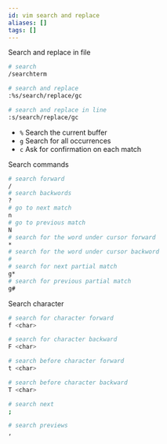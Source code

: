 ```yaml
---
id: vim search and replace
aliases: []
tags: []
---
```


Search and replace in file

```bash
# search
/searchterm

# search and replace
:%s/search/replace/gc

# search and replace in line
:s/search/replace/gc
```

- `%` Search the current buffer
- `g` Search for all occurrences
- `c` Ask for confirmation on each match

Search commands

```bash
# search forward
/
# search backwords
?
# go to next match
n
# go to previous match
N
# search for the word under cursor forward
*
# search for the word under cursor backword
#
# search for next partial match
g*
# search for previous partial match
g#
```

Search character

```bash
# search for character forward
f <char>

# search for character backward
F <char>

# search before character forward
t <char>

# search before character backward
T <char>

# search next
;

# search previews
,
```
